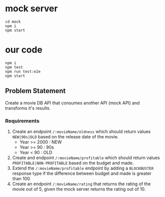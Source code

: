 # mock server

```shell
cd mock
npm i
npm start
```

# our code

```shell
npm i
npm test
npm run test:e2e
npm start
```

## Problem Statement

Create a movie DB API that consumes another API (mock API) and transforms it's results.

### Requirements

1. Create an endpoint `/:movieName/oldness` which should return values `NEW|90s|OLD` based on the release date of the movie.
   - Year >= 2000 : NEW
   - Year >= 90 : 90s
   - Year < 90 : OLD
2. Create and endpoint `/:movieName/profitable` which should return values `PROFITABLE|NON-PROFITABLE` based on the budget and made.
3. Extend the `/:movieName/profitable` endpoint by adding a `BLOCKBUSTER` response type if the difference between budget and made is greater than 100.
4. Create an endpoint `/:movieName/rating` that returns the rating of the movie out of 5, given the mock server returns the rating out of 10.
